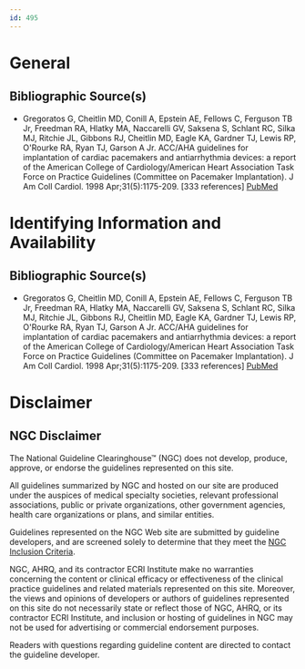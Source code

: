 ```yaml
---
id: 495
---
```


# General

## Bibliographic Source(s)

- Gregoratos G, Cheitlin MD, Conill A, Epstein AE, Fellows C, Ferguson TB Jr, Freedman RA, Hlatky MA, Naccarelli GV, Saksena S, Schlant RC, Silka MJ, Ritchie JL, Gibbons RJ, Cheitlin MD, Eagle KA, Gardner TJ, Lewis RP, O'Rourke RA, Ryan TJ, Garson A Jr. ACC/AHA guidelines for implantation of cardiac pacemakers and antiarrhythmia devices: a report of the American College of Cardiology/American Heart Association Task Force on Practice Guidelines (Committee on Pacemaker Implantation). J Am Coll Cardiol. 1998 Apr;31(5):1175-209. [333 references] [ PubMed ](http://www.ncbi.nlm.nih.gov/entrez/query.fcgi?cmd=Retrieve&db=pubmed&dopt=Abstract&list_uids=9562026)

# Identifying Information and Availability

## Bibliographic Source(s)

- Gregoratos G, Cheitlin MD, Conill A, Epstein AE, Fellows C, Ferguson TB Jr, Freedman RA, Hlatky MA, Naccarelli GV, Saksena S, Schlant RC, Silka MJ, Ritchie JL, Gibbons RJ, Cheitlin MD, Eagle KA, Gardner TJ, Lewis RP, O'Rourke RA, Ryan TJ, Garson A Jr. ACC/AHA guidelines for implantation of cardiac pacemakers and antiarrhythmia devices: a report of the American College of Cardiology/American Heart Association Task Force on Practice Guidelines (Committee on Pacemaker Implantation). J Am Coll Cardiol. 1998 Apr;31(5):1175-209. [333 references] [ PubMed ](http://www.ncbi.nlm.nih.gov/entrez/query.fcgi?cmd=Retrieve&db=pubmed&dopt=Abstract&list_uids=9562026)

# Disclaimer

## NGC Disclaimer

The National Guideline Clearinghouse™ (NGC) does not develop, produce, approve, or endorse the guidelines represented on this site.

All guidelines summarized by NGC and hosted on our site are produced under the auspices of medical specialty societies, relevant professional associations, public or private organizations, other government agencies, health care organizations or plans, and similar entities.

Guidelines represented on the NGC Web site are submitted by guideline developers, and are screened solely to determine that they meet the [NGC Inclusion Criteria](/help-and-about/summaries/inclusion-criteria).

NGC, AHRQ, and its contractor ECRI Institute make no warranties concerning the content or clinical efficacy or effectiveness of the clinical practice guidelines and related materials represented on this site. Moreover, the views and opinions of developers or authors of guidelines represented on this site do not necessarily state or reflect those of NGC, AHRQ, or its contractor ECRI Institute, and inclusion or hosting of guidelines in NGC may not be used for advertising or commercial endorsement purposes.

Readers with questions regarding guideline content are directed to contact the guideline developer.

